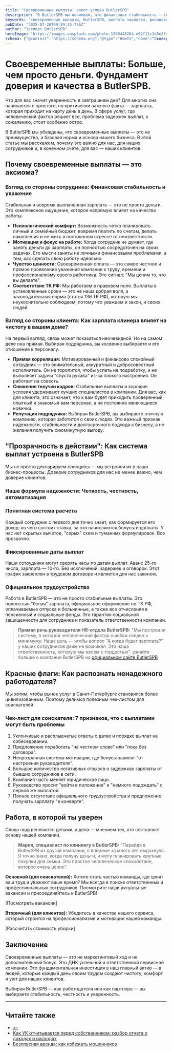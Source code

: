 ```yaml
---
title: "Своевременные выплаты: залог успеха ButlerSPB"
description: "В ButlerSPB мы понимаем, что финансовая стабильность — ключ к доверию. Поэтому своевременная выплата зарплат и гонораров является нашим главным приоритетом."
keywords: "своевременные выплаты, ButlerSPB, выплата зарплаты, финансовая стабильность, доверие сотрудников, корпоративная культура"
pubDate: "2025-07-26T09:59:35.756Z"
author: "Эксперт ButlerSPB"
heroImage: "https://images.unsplash.com/photo-1560448204-e02f11c3d0e2?q=80&w=2070&auto=format&fit=crop"
schema: {"@context":"https://schema.org","@type":"HowTo","name":"Своевременные выплаты: залог успеха ButlerSPB","description":"В ButlerSPB мы понимаем, что финансовая стабильность — ключ к доверию. Поэтому своевременная выплата зарплат и гонораров является нашим главным приоритетом.","image":{"@type":"ImageObject","url":"https://images.unsplash.com/photo-1560448204-e02f11c3d0e2?q=80&w=2070&auto=format&fit=crop"},"aggregateRating":{"@type":"AggregateRating","ratingValue":"4.8","reviewCount":846,"bestRating":"5","worstRating":"1"},"publisher":{"@type":"Organization","name":"Блог ButlerSPB","logo":{"@type":"ImageObject","url":"https://butlerspb-blog.netlify.app/favicon.ico"}},"mainEntityOfPage":{"@type":"WebPage","@id":"https://butlerspb-blog.netlify.app/blog/svoevremennye-vyplaty/"}}
---
```

# Своевременные выплаты: Больше, чем просто деньги. Фундамент доверия и качества в ButlerSPB.

Что для вас значит уверенность в завтрашнем дне? Для многих она начинается с простого, но критически важного факта — зарплаты, которая приходит на карту день в день. В сфере услуг, где человеческий фактор решает все, проблема задержек выплат, к сожалению, стоит особенно остро.

В ButlerSPB мы убеждены, что своевременные выплаты — это не преимущество, а базовая норма и основа нашего бизнеса. В этой статье мы расскажем, почему это важно для нас, для наших сотрудников и, в конечном счете, для вас — наших клиентов.

## Почему своевременные выплаты — это аксиома?

### Взгляд со стороны сотрудника: Финансовая стабильность и уважение

Стабильная и вовремя выплаченная зарплата — это не просто деньги. Это комплексное ощущение, которое напрямую влияет на качество работы.

*   **Психологический комфорт:** Возможность четко планировать личный и семейный бюджет, вовремя платить по счетам, делать накопления и не жить в постоянном стрессе от неизвестности.
*   **Мотивация и фокус на работе:** Когда сотрудник не думает, где занять деньги до зарплаты, он полностью сосредоточен на своих задачах. Его мысли заняты не личными финансовыми проблемами, а тем, как сделать свою работу идеально.
*   **Чувство ценности:** Своевременная оплата — это самое честное и прямое проявление уважения компании к труду, времени и профессионализму своего работника. Это сигнал: "Мы ценим то, что вы делаете".
*   **Соответствие ТК РФ:** Мы работаем в правовом поле. Выплаты в установленные сроки — это не наша добрая воля, а законодательная норма (статья 136 ТК РФ), которую мы неукоснительно соблюдаем, потому что уважаем и закон, и своих людей.

### Взгляд со стороны клиента: Как зарплата клинера влияет на чистоту в вашем доме?

На первый взгляд, связь может показаться неочевидной. Но на самом деле она прямая. Выбирая подрядчика, вы косвенно выбираете и его отношение к персоналу.

*   **Прямая корреляция:** Мотивированный и финансово спокойный сотрудник — это внимательный, аккуратный и добросовестный исполнитель. Он не торопится, чтобы успеть на подработку, и не выполняет задачи "спустя рукава" из-за плохого настроения. Он работает на совесть.
*   **Снижение текучки кадров:** Стабильные выплаты и хорошие условия удерживают лучших специалистов в компании. Для вас, как для клиента, это означает, что к вам будет приходить проверенный, опытный и знакомый вам персонал, а не постоянно меняющиеся новички.
*   **Репутация подрядчика:** Выбирая ButlerSPB, вы выбираете этичную компанию, которая заботится о своих людях. Это важный признак надежности, стабильности и долгосрочного подхода к бизнесу, а не желания получить сиюминутную выгоду.

## "Прозрачность в действии": Как система выплат устроена в ButlerSPB

Мы не просто декларируем принципы — мы встроили их в наши бизнес-процессы. Доверие сотрудников для нас не менее важно, чем доверие клиентов.

### Наша формула надежности: Четкость, честность, автоматизация

### Понятная система расчета
Каждый сотрудник с первого дня точно знает, как формируется его доход: из чего состоит ставка, за что начисляются бонусы и доплаты. У нас нет скрытых вычетов, "серых" схем и туманных формулировок. Все прозрачно.

### Фиксированные даты выплат
Наши сотрудники могут сверять часы по датам выплат. Аванс 25-го числа, зарплата — 10-го. Без исключений, задержек и оговорок. Этот график закреплен в трудовом договоре и является для нас законом.

### Официальное трудоустройство
Работа в ButlerSPB — это не просто стабильные выплаты. Это полностью "белая" зарплата, официальное оформление по ТК РФ, оплачиваемые отпуска и больничные, а также все отчисления в пенсионный и социальные фонды. Это гарантия социальной защищенности для сотрудника и показатель ответственности компании.

> **Прямая речь руководителя HR-отдела ButlerSPB:** "Мы построили систему, в которой человеческий фактор ошибки сведен к минимуму. Наша цель — чтобы вопрос "А когда будет зарплата?" у наших сотрудников даже не возникал. Это наша ответственность, которую мы несем с гордостью". узнайте больше о компании ButlerSPB на <a href="https://butlerspb.ru/o-nas" target="_blank" rel="nofollow">официальном сайте ButlerSPB</a>

## Красные флаги: Как распознать ненадежного работодателя?

Мы хотим, чтобы рынок услуг в Санкт-Петербурге становился более цивилизованным. Поэтому делимся полезным чек-листом для соискателей.

### Чек-лист для соискателя: 7 признаков, что с выплатами могут быть проблемы

1.  Уклончивые и расплывчатые ответы о датах и порядке выплат на собеседовании.
2.  Предложение поработать "на честном слове" или "пока без договора".
3.  Непрозрачная система мотивации, где бонусы зависят "от настроения руководителя".
4.  Большое количество негативных отзывов о задержках зарплаты от бывших сотрудников в сети.
5.  Компания часто меняет юридическое лицо.
6.  Руководство просит "войти в положение" и "немного подождать" с первой же выплатой.
7.  Полное отсутствие официального трудоустройства и предложение получать зарплату "в конверте".

## Работа, в которой ты уверен

Слова подкрепляются делами, а дела — мнением тех, кто составляет основу нашей компании.

> **Мария, специалист по клинингу в ButlerSPB:** "Перейдя в ButlerSPB из другой компании, я впервые за много лет выдохнула. Я точно знаю, когда получу деньги, и могу планировать крупные покупки для семьи. Это простое человеческое спокойствие, которое очень ценно".

**Основной (для соискателей):** Хотите стать частью команды, где ценят ваш труд и уважают ваше время? Мы всегда в поиске ответственных и профессиональных сотрудников. Посмотрите наши актуальные вакансии и присоединяйтесь к ButlerSPB!

[Посмотреть вакансии]

**Вторичный (для клиентов):** Убедитесь в качестве нашего сервиса, который строится на профессионализме и мотивации нашей команды.

[Рассчитать стоимость уборки]

## Заключение

Своевременные выплаты — это не маркетинговый ход и не дополнительный бонус. Это ДНК успешной и ответственной сервисной компании. Это фундаментальная инвестиция в наш главный актив — в людей, которые каждый день своим трудом создают чистоту, комфорт и уют для наших клиентов.

Выбирая ButlerSPB — как работодателя или как партнера — вы выбираете стабильность, честность и уверенность.

---

## Читайте также

*   [>-](/blog/chto-delat-pri-obnaruzhenii-skrytyh-defektov-posle-vyezda-arendatora/)
*   [Как УК отчитывается перед собственником: разбор отчета о доходах и расходах](/blog/kak-uk-otchityvaetsya-pered-sobstvennikom-razbor-otcheta-o-dohodah-i-rashodah/)
*   [Безопасная аренда: как избежать мошенников](/blog/bezopasnaya-arenda/)

